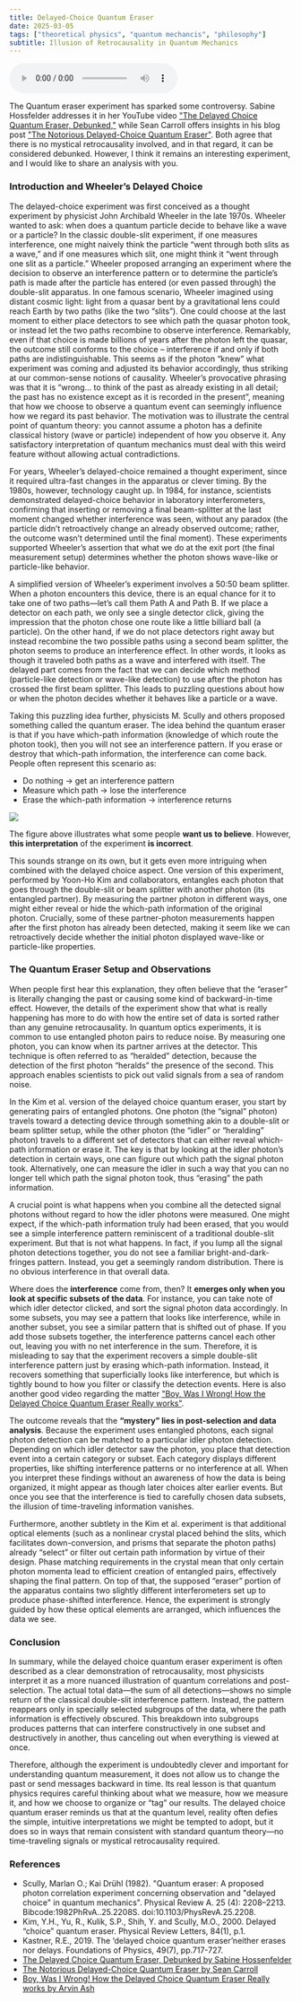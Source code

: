 ```yaml
---
title: Delayed-Choice Quantum Eraser
date: 2025-03-05
tags: ["theoretical physics", "quantum mechancis", "philosophy"]
subtitle: Illusion of Retrocausality in Quantum Mechanics
---
```


<style>
td, th {
 border: 0px;
}

html, body {
  overflow-x: hidden;
}
@media (max-width: 600px) {
      table, th, td {
          font-size: 0.9em;  /* Smaller font size on mobile devices */
      }
}
</style>


  <audio controls>
    <source src="/audio/dcqe.mp3" type="audio/mpeg">
    Your browser does not support the audio element.
  </audio>

The Quantum eraser experiment has sparked some controversy. Sabine Hossfelder addresses it in her YouTube video ["The Delayed Choice Quantum Eraser, Debunked,"](https://www.youtube.com/watch?v=RQv5CVELG3U) while Sean Carroll offers insights in his blog post ["The Notorious Delayed-Choice Quantum Eraser"](https://www.preposterousuniverse.com/blog/2019/09/21/the-notorious-delayed-choice-quantum-eraser/). Both agree that there is no mystical retrocausality involved, and in that regard, it can be considered debunked. However, I think it remains an interesting experiment, and I would like to share an analysis with you.


###  Introduction and Wheeler’s Delayed Choice

The delayed-choice experiment was first conceived as a thought experiment by physicist John Archibald Wheeler in the late 1970s. Wheeler wanted to ask: when does a quantum particle decide to behave like a wave or a particle? In the classic double-slit experiment, if one measures interference, one might naively think the particle “went through both slits as a wave,” and if one measures which slit, one might think it “went through one slit as a particle.” Wheeler proposed arranging an experiment where the decision to observe an interference pattern or to determine the particle’s path is made after the particle has entered (or even passed through) the double-slit apparatus. In one famous scenario, Wheeler imagined using distant cosmic light: light from a quasar bent by a gravitational lens could reach Earth by two paths (like the two “slits”). One could choose at the last moment to either place detectors to see which path the quasar photon took, or instead let the two paths recombine to observe interference. Remarkably, even if that choice is made billions of years after the photon left the quasar, the outcome still conforms to the choice – interference if and only if both paths are indistinguishable. This seems as if the photon “knew” what experiment was coming and adjusted its behavior accordingly, thus striking at our common-sense notions of causality. Wheeler’s provocative phrasing was that it is “wrong… to think of the past as already existing in all detail; the past has no existence except as it is recorded in the present”, meaning that how we choose to observe a quantum event can seemingly influence how we regard its past behavior. The motivation was to illustrate the central point of quantum theory: you cannot assume a photon has a definite classical history (wave or particle) independent of how you observe it. Any satisfactory interpretation of quantum mechanics must deal with this weird feature without allowing actual contradictions.

For years, Wheeler’s delayed-choice remained a thought experiment, since it required ultra-fast changes in the apparatus or clever timing. By the 1980s, however, technology caught up. In 1984, for instance, scientists demonstrated delayed-choice behavior in laboratory interferometers, confirming that inserting or removing a final beam-splitter at the last moment changed whether interference was seen, without any paradox (the particle didn’t retroactively change an already observed outcome; rather, the outcome wasn’t determined until the final moment). These experiments supported Wheeler’s assertion that what we do at the exit port (the final measurement setup) determines whether the photon shows wave-like or particle-like behavior.

A simplified version of Wheeler’s experiment involves a 50:50 beam splitter. When a photon encounters this device, there is an equal chance for it to take one of two paths—let’s call them Path A and Path B. If we place a detector on each path, we only see a single detector click, giving the impression that the photon chose one route like a little billiard ball (a particle). On the other hand, if we do not place detectors right away but instead recombine the two possible paths using a second beam splitter, the photon seems to produce an interference effect. In other words, it looks as though it traveled both paths as a wave and interfered with itself. The delayed part comes from the fact that we can decide which method (particle-like detection or wave-like detection) to use after the photon has crossed the first beam splitter. This leads to puzzling questions about how or when the photon decides whether it behaves like a particle or a wave.

Taking this puzzling idea further, physicists M. Scully and others proposed something called the quantum eraser. The idea behind the quantum eraser is that if you have which-path information (knowledge of which route the photon took), then you will not see an interference pattern. If you erase or destroy that which-path information, the interference can come back. People often represent this scenario as:

* Do nothing → get an interference pattern
* Measure which path → lose the interference
* Erase the which-path information → interference returns

![](/images/dcqe.png)

The figure above illustrates what some people **want us to believe**. However, **this interpretation** of the experiment **is incorrect**.

This sounds strange on its own, but it gets even more intriguing when combined with the delayed choice aspect. One version of this experiment, performed by Yoon-Ho Kim and collaborators, entangles each photon that goes through the double-slit or beam splitter with another photon (its entangled partner). By measuring the partner photon in different ways, one might either reveal or hide the which-path information of the original photon. Crucially, some of these partner-photon measurements happen after the first photon has already been detected, making it seem like we can retroactively decide whether the initial photon displayed wave-like or particle-like properties.

### The Quantum Eraser Setup and Observations

When people first hear this explanation, they often believe that the “eraser” is literally changing the past or causing some kind of backward-in-time effect. However, the details of the experiment show that what is really happening has more to do with how the entire set of data is sorted rather than any genuine retrocausality. In quantum optics experiments, it is common to use entangled photon pairs to reduce noise. By measuring one photon, you can know when its partner arrives at the detector. This technique is often referred to as “heralded” detection, because the detection of the first photon “heralds” the presence of the second. This approach enables scientists to pick out valid signals from a sea of random noise.

In the Kim et al. version of the delayed choice quantum eraser, you start by generating pairs of entangled photons. One photon (the “signal” photon) travels toward a detecting device through something akin to a double-slit or beam splitter setup, while the other photon (the “idler” or “heralding” photon) travels to a different set of detectors that can either reveal which-path information or erase it. The key is that by looking at the idler photon’s detection in certain ways, one can figure out which path the signal photon took. Alternatively, one can measure the idler in such a way that you can no longer tell which path the signal photon took, thus “erasing” the path information.

A crucial point is what happens when you combine all the detected signal photons without regard to how the idler photons were measured. One might expect, if the which-path information truly had been erased, that you would see a simple interference pattern reminiscent of a traditional double-slit experiment. But that is not what happens. In fact, if you lump all the signal photon detections together, you do not see a familiar bright-and-dark-fringes pattern. Instead, you get a seemingly random distribution. There is no obvious interference in that overall data.

Where does the **interference** come from, then? It **emerges only when you look at specific subsets of the data**. For instance, you can take note of which idler detector clicked, and sort the signal photon data accordingly. In some subsets, you may see a pattern that looks like interference, while in another subset, you see a similar pattern that is shifted out of phase. If you add those subsets together, the interference patterns cancel each other out, leaving you with no net interference in the sum. Therefore, it is misleading to say that the experiment recovers a simple double-slit interference pattern just by erasing which-path information. Instead, it recovers something that superficially looks like interference, but which is tightly bound to how you filter or classify the detection events. Here is also another good video regarding the matter ["Boy, Was I Wrong! How the Delayed Choice Quantum Eraser Really works"](https://www.youtube.com/watch?v=s5yON4Gs3D0).

The outcome reveals that the **“mystery” lies in post-selection and data analysis**. Because the experiment uses entangled photons, each signal photon detection can be matched to a particular idler photon detection. Depending on which idler detector saw the photon, you place that detection event into a certain category or subset. Each category displays different properties, like shifting interference patterns or no interference at all. When you interpret these findings without an awareness of how the data is being organized, it might appear as though later choices alter earlier events. But once you see that the interference is tied to carefully chosen data subsets, the illusion of time-traveling information vanishes.

Furthermore, another subtlety in the Kim et al. experiment is that additional optical elements (such as a nonlinear crystal placed behind the slits, which facilitates down-conversion, and prisms that separate the photon paths) already “select” or filter out certain path information by virtue of their design. Phase matching requirements in the crystal mean that only certain photon momenta lead to efficient creation of entangled pairs, effectively shaping the final pattern. On top of that, the supposed “eraser” portion of the apparatus contains two slightly different interferometers set up to produce phase-shifted interference. Hence, the experiment is strongly guided by how these optical elements are arranged, which influences the data we see.

### Conclusion

In summary, while the delayed choice quantum eraser experiment is often described as a clear demonstration of retrocausality, most physicists interpret it as a more nuanced illustration of quantum correlations and post-selection. The actual total data—the sum of all detections—shows no simple return of the classical double-slit interference pattern. Instead, the pattern reappears only in specially selected subgroups of the data, where the path information is effectively obscured. This breakdown into subgroups produces patterns that can interfere constructively in one subset and destructively in another, thus canceling out when everything is viewed at once.

Therefore, although the experiment is undoubtedly clever and important for understanding quantum measurement, it does not allow us to change the past or send messages backward in time. Its real lesson is that quantum physics requires careful thinking about what we measure, how we measure it, and how we choose to organize or “tag” our results. The delayed choice quantum eraser reminds us that at the quantum level, reality often defies the simple, intuitive interpretations we might be tempted to adopt, but it does so in ways that remain consistent with standard quantum theory—no time-traveling signals or mystical retrocausality required.


### References


* Scully, Marlan O.; Kai Drühl (1982). "Quantum eraser: A proposed photon correlation experiment concerning observation and "delayed choice" in quantum mechanics". Physical Review A. 25 (4): 2208–2213. Bibcode:1982PhRvA..25.2208S. doi:10.1103/PhysRevA.25.2208.
* Kim, Y.H., Yu, R., Kulik, S.P., Shih, Y. and Scully, M.O., 2000. Delayed “choice” quantum eraser. Physical Review Letters, 84(1), p.1.
* Kastner, R.E., 2019. The ‘delayed choice quantum eraser’neither erases nor delays. Foundations of Physics, 49(7), pp.717-727.
* [The Delayed Choice Quantum Eraser, Debunked by Sabine Hossenfelder](https://www.youtube.com/watch?v=RQv5CVELG3U)
* [The Notorious Delayed-Choice Quantum Eraser by Sean Carroll](https://www.preposterousuniverse.com/blog/2019/09/21/the-notorious-delayed-choice-quantum-eraser/)
* [Boy, Was I Wrong! How the Delayed Choice Quantum Eraser Really works by Arvin Ash](https://www.youtube.com/watch?v=s5yON4Gs3D0)


